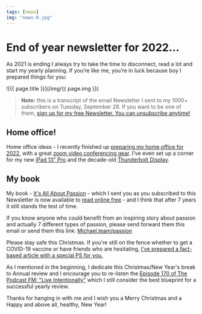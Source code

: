 ```yaml
---
tags: [news]
img: "news-8.jpg"
---
```


# End of year newsletter for 2022…

As 2021 is ending I always try to take the time to disconnect, read a lot and start my yearly planning. If you’re like me, you’re in luck because boy I prepared things for you:

<!--More-->

![{{ page.title }}](/img/{{ page.img }})

> **Note:** this is a transcript of the email Newsletter I sent to my 1000+ subscribers on Tuesday, September 28. If you want to be one of them, [sign up for my free Newsletter. You can unsubscribe anytime!](/news/)

## Home office!

Home office ideas - I recently finished up [preparing my home office for 2022](/office22), with a great [zoom video conferencing gear](/streaming/). I've even set up a corner for my new [iPad 13" Pro](/ipad13pro) and the decade-old [Thunderbolt Display](/display/).

## My book

My book - [It's All About Passion](/passion/) - which I sent you as you subscribed to this Newsletter is now available to [read online free](/passion/intro) - and I think that after 7 years it still stands the test of time.

If you know anyone who could benefit from an inspiring story about passion and actually 7 different types of passion, please send forward them this email or send them this link: [Michael.team/passion](/passion)

Please stay safe this Christmas. If you're still on the fence whether to get a COVID-19 vaccine or have friends who are hesitating, [I've prepared a fact-based article with a special PS for you.](/john/)

As I mentioned in the beginning, I dedicate this Christmas/New Year's break to Annual review and I encourage you to re-listen the [Episode 170 of The Podcast FM: "Live Intentionally"](https://thepodcast.fm/170) which I still consider the best blueprint for a successful yearly review.

Thanks for hanging in with me and I wish you a Merry Christmas and a Happy and above all, healthy, New Year!


[n]: https://michael.gratis/nozbe
[np]: https://michael.gratis/nozbepersonal
